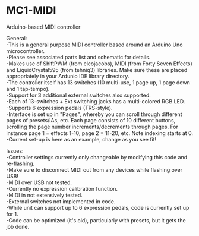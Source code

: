 # MC1-MIDI
Arduino-based MIDI controller

General:  
-This is a general purpose MIDI controller based around an Arduino Uno microcontroller.  
-Please see associated parts list and schematic for details.  
-Makes use of ShiftPWM (from elcojacobs), MIDI (from Forty Seven Effects) and LiquidCrystal595 (from tehniq3) libraries. Make sure these are placed appropriately in your Ardunio IDE library directory.  
-The controller itself has 13 switches (10 multi-use, 1 page up, 1 page down and 1 tap-tempo).  
-Support for 3 additional external switches also supported.  
-Each of 13-switches + Ext switching jacks has a multi-colored RGB LED.  
-Supports 6 expression pedals (TRS-style).  
-Interface is set up in "Pages", whereby you can scroll through different pages of presets/IAs, etc.
Each page consists of 10 different buttons, scrolling the page number increments/decrements through pages.
For instance page 1 = effects 1-10, page 2 = 11-20, etc. Note indexing starts at 0.  
-Current set-up is here as an example, change as you see fit!  

Issues:  
-Controller settings currently only changeable by modifying this code and re-flashing.  
-Make sure to disconnect MIDI out from any devices while flashing over USB!  
-MIDI over USB not tested.  
-Currently no expression calibration function.  
-MIDI in not extensively tested.  
-External switches not implemented in code.  
-While unit can support up to 6 expression pedals, code is currently set up for 1.  
-Code can be optimized (it's old), particularly with presets, but it gets the job done.  

